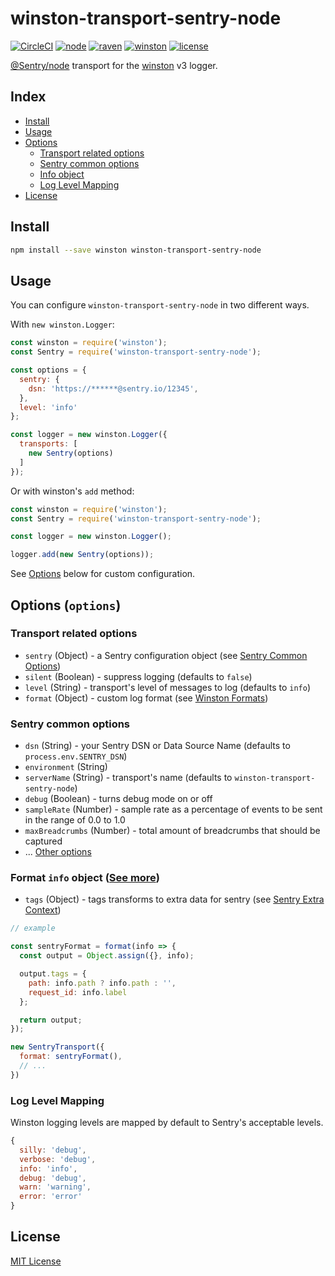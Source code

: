 
# winston-transport-sentry-node
[![CircleCI](https://circleci.com/gh/aandrewww/winston-transport-sentry-node.svg?style=svg)](https://circleci.com/gh/aandrewww/winston-transport-sentry-node)
[![node](https://img.shields.io/badge/node-6.4.0+-brightgreen.svg)][node-url]
[![raven](https://img.shields.io/badge/raven-2.x+-brightgreen.svg)][raven-url]
[![winston](https://img.shields.io/badge/winston-3.x+-brightgreen.svg)][winston-url]
[![license](https://img.shields.io/github/license/aandrewww/winston-transport-sentry-node.svg)][license-url]

[@Sentry/node](https://github.com/getsentry/sentry-javascript/tree/master/packages/node) transport for the [winston](https://github.com/winstonjs/winston) v3 logger.

## Index

* [Install](#install)
* [Usage](#usage)
* [Options](#options-options)
  - [Transport related options](#transport-related-options)
  - [Sentry common options](#sentry-commoin-options)
  - [Info object](#format-info-object)
  - [Log Level Mapping](#log-level-mapping)
* [License](#license)

## Install

```bash
npm install --save winston winston-transport-sentry-node
```


## Usage

You can configure `winston-transport-sentry-node` in two different ways.

With `new winston.Logger`:

```js
const winston = require('winston');
const Sentry = require('winston-transport-sentry-node');

const options = {
  sentry: {
    dsn: 'https://******@sentry.io/12345',
  },
  level: 'info'
};

const logger = new winston.Logger({
  transports: [
    new Sentry(options)
  ]
});
```

Or with winston's `add` method:

```js
const winston = require('winston');
const Sentry = require('winston-transport-sentry-node');

const logger = new winston.Logger();

logger.add(new Sentry(options));
```

See [Options](#options-options) below for custom configuration.

## Options (`options`)

### Transport related options

* `sentry` (Object) - a Sentry configuration object (see [Sentry Common Options](#sentry-commoin-options))
* `silent` (Boolean) - suppress logging (defaults to `false`)
* `level` (String) - transport's level of messages to log (defaults to `info`)
* `format` (Object) - custom log format (see [Winston Formats](https://github.com/winstonjs/winston#formats))

### Sentry common options

* `dsn` (String) - your Sentry DSN or Data Source Name (defaults to `process.env.SENTRY_DSN`)
* `environment` (String)
* `serverName` (String) - transport's name (defaults to `winston-transport-sentry-node`)
* `debug` (Boolean) - turns debug mode on or off
* `sampleRate` (Number) - sample rate as a percentage of events to be sent in the range of 0.0 to 1.0
* `maxBreadcrumbs` (Number) - total amount of breadcrumbs that should be captured
* ... [Other options](https://docs.sentry.io/error-reporting/configuration/?platform=javascript)

### Format `info` object ([See more](https://github.com/winstonjs/winston#filtering-info-objects))

* `tags` (Object) - tags transforms to extra data for sentry (see [Sentry Extra Context](https://docs.sentry.io/enriching-error-data/context/?platform=javascript#extra-context))


```js
// example

const sentryFormat = format(info => {
  const output = Object.assign({}, info);

  output.tags = {
    path: info.path ? info.path : '',
    request_id: info.label
  };

  return output;
});

new SentryTransport({
  format: sentryFormat(),
  // ...
})
```

### Log Level Mapping

Winston logging levels are mapped by default to Sentry's acceptable levels.

```js
{
  silly: 'debug',
  verbose: 'debug',
  info: 'info',
  debug: 'debug',
  warn: 'warning',
  error: 'error'
}
```

## License

[MIT License][license-url]

[license-url]: LICENSE
[node-url]: https://nodejs.org
[raven-url]: https://github.com/getsentry/raven-node
[winston-url]: https://github.com/winstonjs/winston
